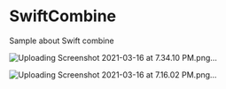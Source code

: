 # SwiftCombine
Sample about Swift combine 

![Uploading Screenshot 2021-03-16 at 7.34.10 PM.png…]()

![Uploading Screenshot 2021-03-16 at 7.16.02 PM.png…]()
